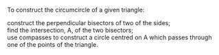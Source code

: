 To construct the circumcircle of a given triangle:

construct the perpendicular bisectors of two of the sides;\
 find the intersection, A, of the two bisectors;\
 use compasses to construct a circle centred on A which passes through
one of the points of the triangle.
